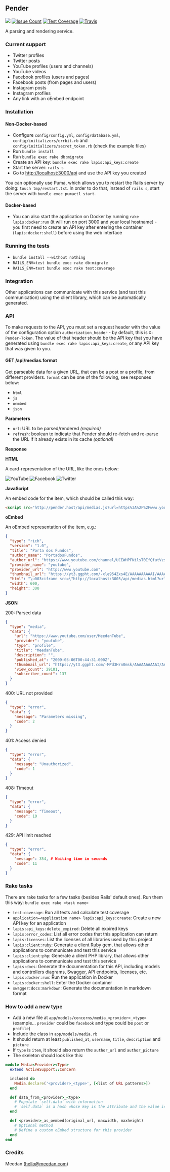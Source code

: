 ## Pender

<a href="https://codeclimate.com/repos/5715585edb5e930072004cc5/feed"><img src="https://codeclimate.com/repos/5715585edb5e930072004cc5/badges/f5868b936888747f319f/gpa.svg" /></a>
[![Issue Count](https://codeclimate.com/repos/5715585edb5e930072004cc5/badges/f5868b936888747f319f/issue_count.svg)](https://codeclimate.com/repos/5715585edb5e930072004cc5/feed)
[![Test Coverage](https://codeclimate.com/repos/5715585edb5e930072004cc5/badges/f5868b936888747f319f/coverage.svg)](https://codeclimate.com/repos/5715585edb5e930072004cc5/coverage)
[![Travis](https://travis-ci.org/meedan/pender.svg?branch=develop)](https://travis-ci.org/meedan/pender/)

A parsing and rendering service.

### Current support

* Twitter profiles
* Twitter posts
* YouTube profiles (users and channels)
* YouTube videos
* Facebook profiles (users and pages)
* Facebook posts (from pages and users)
* Instagram posts
* Instagram profiles
* Any link with an oEmbed endpoint

### Installation

#### Non-Docker-based

* Configure `config/config.yml`, `config/database.yml`, `config/initializers/errbit.rb` and `config/initializers/secret_token.rb` (check the example files)
* Run `bundle install`
* Run `bundle exec rake db:migrate`
* Create an API key: `bundle exec rake lapis:api_keys:create`
* Start the server: `rails s`
* Go to [http://localhost:3000/api](http://localhost:3000/api) and use the API key you created

You can optionally use Puma, which allows you to restart the Rails server by doing: `touch tmp/restart.txt`. In order to do that, instead of `rails s`, start the server with `bundle exec pumactl start`.

#### Docker-based

* You can also start the application on Docker by running `rake lapis:docker:run` (it will run on port 3000 and your local hostname) - you first need to create an API key after entering the container (`lapis:docker:shell`) before using the web interface

### Running the tests

* `bundle install --without nothing`
* `RAILS_ENV=test bundle exec rake db:migrate`
* `RAILS_ENV=test bundle exec rake test:coverage`

### Integration

Other applications can communicate with this service (and test this communication) using the client library, which can be automatically generated.

### API

To make requests to the API, you must set a request header with the value of the configuration option `authorization_header` - by default, this is `X-Pender-Token`. The value of that header should be the API key that you have generated using `bundle exec rake lapis:api_keys:create`, or any API key that was given to you.

#### GET /api/medias.format

Get parseable data for a given URL, that can be a post or a profile, from different providers. `format` can be one of the following, see responses below:
- `html`
- `js`
- `oembed`
- `json`

**Parameters**

* `url`: URL to be parsed/rendered _(required)_
* `refresh`: boolean to indicate that Pender should re-fetch and re-parse the URL if it already exists in its cache _(optional)_

**Response**

**HTML**

A card-representation of the URL, like the ones below:

![YouTube](screenshots/youtube.png?raw=true "YouTube")
![Facebook](screenshots/facebook.png?raw=true "Facebook")
![Twitter](screenshots/twitter.png?raw=true "Twitter")

**JavaScript**

An embed code for the item, which should be called this way:

```html
<script src="http://pender.host/api/medias.js?url=https%3A%2F%2Fwww.youtube.com%2Fchannel%2FUCEWHPFNilsT0IfQfutVzsag"></script>
```

**oEmbed**

An oEmbed representation of the item, e.g.:

```json
{
  "type": "rich",
  "version": "1.0",
  "title": "Porta dos Fundos",
  "author_name": "PortadosFundos",
  "author_url": "https://www.youtube.com/channel/UCEWHPFNilsT0IfQfutVzsag",
  "provider_name": "youtube",
  "provider_url": "http://www.youtube.com",
  "thumbnail_url": "https://yt3.ggpht.com/-xle954Zxs4E/AAAAAAAAAAI/AAAAAAAAAAA/geYaRfTQ0FY/s88-c-k-no-rj-c0xffffff/photo.jpg",
  "html": "\u003ciframe src=\"http://localhost:3005/api/medias.html?url=https%3A%2F%2Fwww.youtube.com%2Fchannel%2FUCEWHPFNilsT0IfQfutVzsag\" width=\"600\" height=\"300\" scrolling=\"no\" seamless\u003eNot supported\u003c/iframe\u003e",
  "width": 600,
  "height": 300
}
```

**JSON**

200: Parsed data
```json
{
  "type": "media",
  "data": {
    "url": "https://www.youtube.com/user/MeedanTube",
    "provider": "youtube",
    "type": "profile",
    "title": "MeedanTube",
    "description": "",
    "published_at": "2009-03-06T00:44:31.000Z",
    "thumbnail_url": "https://yt3.ggpht.com/-MPd3Hrn0msk/AAAAAAAAAAI/AAAAAAAAAAA/I1ftnn68v8U/s88-c-k-no/photo.jpg",
    "view_count": 29101,
    "subscriber_count": 137
  }
}
```

400: URL not provided
```json
{
  "type": "error",
  "data": {
    "message": "Parameters missing",
    "code": 2
  }
}
```

401: Access denied
```json
{
  "type": "error",
  "data": {
    "message": "Unauthorized",
    "code": 1
  }
}
```

408: Timeout
```json
{
  "type": "error",
  "data": {
    "message": "Timeout",
    "code": 10
  }
}
```

429: API limit reached
```json
{
  "type": "error",
  "data": {
    "message": 354, # Waiting time in seconds
    "code": 11
  }
}
```

### Rake tasks

There are rake tasks for a few tasks (besides Rails' default ones). Run them this way: `bundle exec rake <task name>`

* `test:coverage`: Run all tests and calculate test coverage
* `application=<application name> lapis:api_keys:create`: Create a new API key for an application
* `lapis:api_keys:delete_expired`: Delete all expired keys
* `lapis:error_codes`: List all error codes that this application can return
* `lapis:licenses`: List the licenses of all libraries used by this project
* `lapis:client:ruby`: Generate a client Ruby gem, that allows other applications to communicate and test this service
* `lapis:client:php`: Generate a client PHP library, that allows other applications to communicate and test this service
* `lapis:docs`: Generate the documentation for this API, including models and controllers diagrams, Swagger, API endpoints, licenses, etc.
* `lapis:docker:run`: Run the application in Docker
* `lapis:docker:shell`: Enter the Docker container
* `swagger:docs:markdown`: Generate the documentation in markdown format

### How to add a new type

* Add a new file at `app/models/concerns/media_<provider>_<type>` (example... `provider` could be `facebook` and type could be `post` or `profile`)
* Include the class in `app/models/media.rb`
* It should return at least `published_at`, `username`, `title`, `description` and `picture`
* If `type` is `item`, it should also return the `author_url` and `author_picture`
* The skeleton should look like this:

```ruby
module Media<Provider><Type>
  extend ActiveSupport::Concern

  included do
    Media.declare('<provider>_<type>', [<list of URL patterns>])
  end

  def data_from_<provider>_<type>
    # Populate `self.data` with information
    # `self.data` is a hash whose key is the attribute and the value is... the value
  end

  def <provider>_as_oembed(original_url, maxwidth, maxheight)
    # Optional method
    # Define a custom oEmbed structure for this provider
  end
end
```

### Credits

Meedan (hello@meedan.com)
